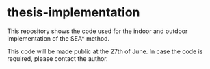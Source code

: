 # thesis-implementation
This repository shows the code used for the indoor and outdoor implementation of the SEA* method.

This code will be made public at the 27th of June.
In case the code is required, please contact the author.
